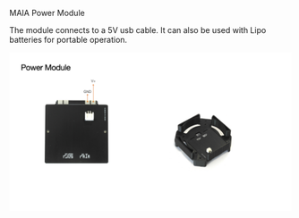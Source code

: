 MAIA Power Module

The module connects to a 5V usb cable. It can also be used with Lipo batteries for portable operation.

<img src="simple_power.jpeg">
